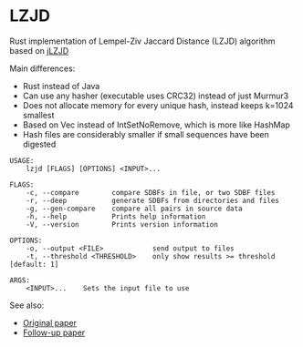 # LZJD

Rust implementation of Lempel-Ziv Jaccard Distance (LZJD) algorithm based on [jLZJD](https://github.com/EdwardRaff/jLZJD)

Main differences:
- Rust instead of Java
- Can use any hasher (executable uses CRC32) instead of just Murmur3
- Does not allocate memory for every unique hash, instead keeps k=1024 smallest
- Based on Vec<u64> instead of IntSetNoRemove, which is more like HashMap
- Hash files are considerably smaller if small sequences have been digested

```
USAGE:
    lzjd [FLAGS] [OPTIONS] <INPUT>...

FLAGS:
    -c, --compare        compare SDBFs in file, or two SDBF files
    -r, --deep           generate SDBFs from directories and files
    -g, --gen-compare    compare all pairs in source data
    -h, --help           Prints help information
    -V, --version        Prints version information

OPTIONS:
    -o, --output <FILE>            send output to files
    -t, --threshold <THRESHOLD>    only show results >= threshold [default: 1]

ARGS:
    <INPUT>...    Sets the input file to use
```


See also:

- [Original paper](http://www.edwardraff.com/publications/alternative-ncd-lzjd.pdf)
- [Follow-up paper](https://arxiv.org/abs/1708.03346)